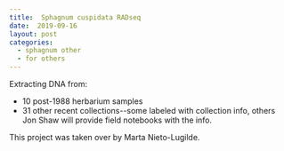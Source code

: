 ```yaml
---
title:  Sphagnum cuspidata RADseq
date:  2019-09-16
layout: post
categories:
  - sphagnum other
  - for others
---
```

Extracting DNA from:
  * 10 post-1988 herbarium samples
  * 31 other recent collections--some labeled with collection info, others Jon Shaw will provide field notebooks with the info.

This project was taken over by Marta Nieto-Lugilde.
